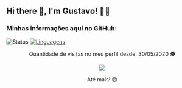 ## Hi there 👋, I'm Gustavo! 👨‍💻



### Minhas informações aqui no GitHub:
![Status](https://github-readme-stats.vercel.app/api?username=gustavomarim) [![Linguagens](https://github-readme-stats.vercel.app/api/top-langs/?username=gustavomarim&layout=compact)](https://github.com/gustavomarim/github-readme-stats)

<p align="center">
 Quantidade de visitas no meu perfil desde: 30/05/2020 🕵️ <br></p>
<p align="center"> 
   <img alingn="center" src="https://profile-counter.glitch.me/murilofarias10/count.svg" /></p>
<p align="center">
Até mais! 😄
</p>

